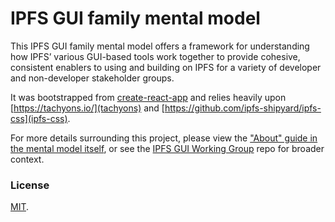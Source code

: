 # IPFS GUI family mental model

This IPFS GUI family mental model offers a framework for understanding how IPFS’ various GUI-based tools work together to provide cohesive, consistent enablers to using and building on IPFS for a variety of developer and non-developer stakeholder groups. 

It was bootstrapped from [create-react-app](https://github.com/facebook/create-react-app) and relies heavily upon [https://tachyons.io/](tachyons) and [https://github.com/ipfs-shipyard/ipfs-css](ipfs-css).

For more details surrounding this project, please view the ["About" guide in the mental model itself](https://ipfs-gui-mental-model.netlify.app/about), or see the [IPFS GUI Working Group](https://github.com/ipfs/ipfs-gui) repo for broader context.

### License
[MIT](LICENSE).
